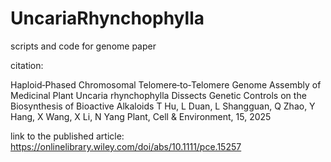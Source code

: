 # UncariaRhynchophylla
scripts and code for genome paper

citation:

Haploid‐Phased Chromosomal Telomere‐to‐Telomere Genome Assembly of Medicinal Plant Uncaria rhynchophylla Dissects Genetic Controls on the Biosynthesis of Bioactive Alkaloids
T Hu, L Duan, L Shangguan, Q Zhao, Y Hang, X Wang, X Li, N Yang
Plant, Cell & Environment, 15, 2025

link to the published article: https://onlinelibrary.wiley.com/doi/abs/10.1111/pce.15257 

